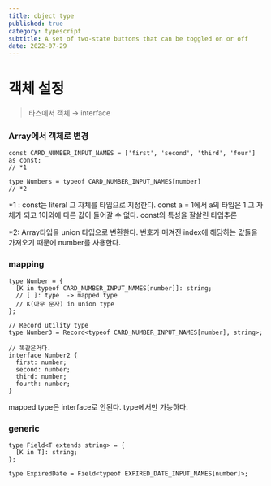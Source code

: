 ```yaml
---
title: object type
published: true
category: typescript
subtitle: A set of two-state buttons that can be toggled on or off
date: 2022-07-29
---
```


# 객체 설정

> 타스에서 객체 → interface

### Array에서 객체로 변경

```tsx
const CARD_NUMBER_INPUT_NAMES = ['first', 'second', 'third', 'four'] as const;
// *1

type Numbers = typeof CARD_NUMBER_INPUT_NAMES[number]
// *2
```

*1 : const는 literal 그 자체를 타입으로 지정한다. const a = 1에서 a의 타입은 1 그 자체가 되고 1이외에 다른 값이 들어갈 수 없다. const의 특성을 잘살린 타입추론

*2: Array타입을 union 타입으로 변환한다. 번호가 매겨진 index에 해당하는 값들을 가져오기 때문에 number를 사용한다.

### mapping

```tsx
type Number = {
  [K in typeof CARD_NUMBER_INPUT_NAMES[number]]: string;
  // [ ]: type  -> mapped type
  // K(아무 문자) in union type
};

// Record utility type
type Number3 = Record<typeof CARD_NUMBER_INPUT_NAMES[number], string>;

// 똑같은거다.
interface Number2 {
  first: number;
  second: number;
  third: number;
  fourth: number;
}
```

mapped type은 interface로 안된다. type에서만 가능하다.

### generic

```tsx
type Field<T extends string> = {
  [K in T]: string;
};

type ExpiredDate = Field<typeof EXPIRED_DATE_INPUT_NAMES[number]>;
```